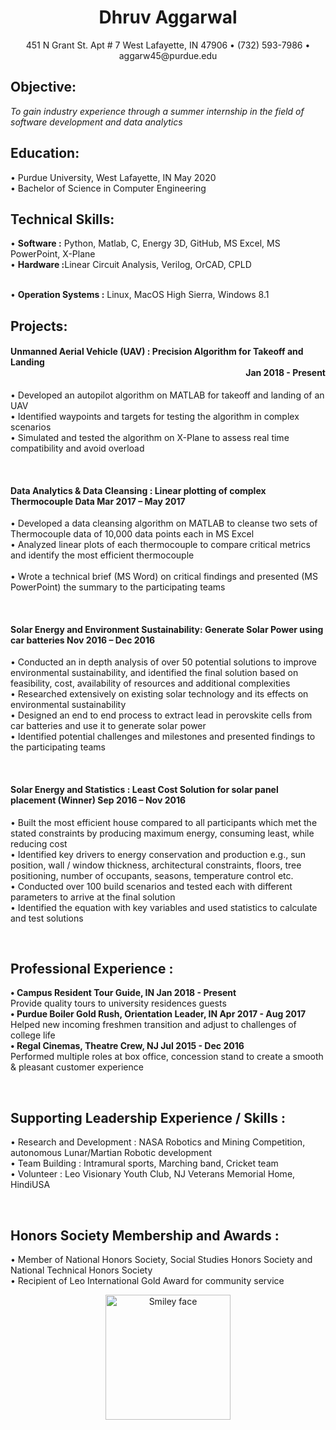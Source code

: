 <html>
<head>
<title>Page Title</title>
</head>

<body>
<!--h1 style = "background-color:Red;"> <i>Dhruv's Day</i></h1>
<h2 style = "color: Black;" ><b>6/11/18</b></h2>

<p style="color:DodgerBlue;"> 1)Today I woke up at 7 Am<br>2)I drank Milk<br>3)I went for a jog<br>4)I took a shower<br>5)I drove my car to work

<h2><b>6/12/18</b></h2>
<p style="color:Violet;">1)Today I woke up at 7 Am<br>2)I drank Milk<br>3)I went for a jog<br>4)I took a shower<br>5)I drove my car to work
<p> If you want to visit my Linkedin please click the link below
<p> <a href="https://www.linkedin.com/in/dhruv-aggarwal-4a7135134/">Dhruv's Linkedin</a>-->
<h1 style="text-align:center;">Dhruv Aggarwal</h1>
 <center> 451 N Grant St. Apt # 7 West Lafayette, IN 47906 • (732) 593-7986 • aggarw45@purdue.edu </center>
<h2>Objective:</h2> <i>To gain industry experience through a summer internship in the field of software development and data analytics</i>

<h2>Education:</h2>
•	Purdue University, West Lafayette, IN                                                                                                                May 2020
<br>•	Bachelor of Science in Computer Engineering                                             

<h2>Technical Skills:</h2> 
•	<b>Software :</b> Python, Matlab, C, Energy 3D, GitHub, MS Excel, MS PowerPoint, X-Plane
<br>•	<b>Hardware :</b>Linear Circuit Analysis, Verilog, OrCAD, CPLD

<br>•	<b>Operation Systems :</b> Linux, MacOS High Sierra, Windows 8.1

<h2>Projects:</h2>
<h4>Unmanned Aerial Vehicle (UAV) : Precision Algorithm for Takeoff and Landing <div style="text-align:right;"> Jan 2018 - Present </div> </h4>
•	Developed an autopilot algorithm on MATLAB for takeoff and landing of an UAV
<br>•	Identified waypoints and targets for testing the algorithm in complex scenarios
<br>•	Simulated and tested the algorithm on X-Plane to assess real time compatibility and avoid overload 

<br><h4>Data Analytics & Data Cleansing : Linear plotting of complex Thermocouple Data                    Mar 2017 – May 2017</h4>
•	Developed a data cleansing algorithm on MATLAB to cleanse two sets of Thermocouple data of 10,000 data points each in MS Excel
<br>•	Analyzed linear plots of each thermocouple to compare critical metrics and identify the most efficient thermocouple  
<br>•	Wrote a technical brief (MS Word) on critical findings and presented (MS PowerPoint) the summary to the participating teams 

<br><h4>Solar Energy and Environment Sustainability:  Generate Solar Power using car batteries         Nov 2016 – Dec 2016</h4>
•	Conducted an in depth analysis of over 50 potential solutions to improve environmental sustainability, and identified the final solution based on feasibility, cost, availability of resources and additional complexities
<br>•	Researched extensively on existing solar technology and its effects on environmental sustainability
<br>•	Designed an end to end process to extract lead in perovskite cells from car batteries and use it to generate solar power
<br>•	Identified potential challenges and milestones and presented findings to the participating teams 

<br><h4>Solar Energy and Statistics : Least Cost Solution for solar panel placement (Winner)  Sep 2016 – Nov 2016 </h4>
•	Built the most efficient house compared to all participants which met the stated constraints by producing maximum energy, consuming least, while reducing cost
<br>•	Identified key drivers to energy conservation and production e.g., sun position, wall / window thickness, architectural constraints, floors, tree positioning, number of occupants, seasons, temperature control etc. 
<br>•	Conducted over 100 build scenarios and tested each with different parameters to arrive at the final solution
<br>•	Identified the equation with key variables and used statistics to calculate and test solutions 

<br><h2>Professional Experience :</h2> 
<b>•	Campus Resident Tour Guide, IN							                Jan 2018 - Present</b>
<br>Provide quality tours to university residences guests
<br><b>•	Purdue Boiler Gold Rush, Orientation Leader, IN	    Apr 2017 - Aug 2017</b>
<br>Helped new incoming freshmen transition and adjust to challenges of college life 
<br><b>•	Regal Cinemas, Theatre Crew, NJ           Jul 2015 - Dec 2016</b>
<br>Performed multiple roles at box office, concession stand to create a smooth & pleasant customer experience

<br><h2>Supporting Leadership Experience / Skills :</h2> 
•	Research and Development : NASA Robotics and Mining Competition, autonomous Lunar/Martian Robotic development 
<br>•	Team Building : Intramural sports, Marching band, Cricket team 
<br>•	Volunteer : Leo Visionary Youth Club, NJ Veterans Memorial Home, HindiUSA

<br><h2>Honors Society Membership and Awards :</h2>
•	Member of National Honors Society, Social Studies Honors Society and National Technical Honors Society
<br>•	Recipient of Leo International Gold Award for community service 

</body>
<p>
<a href="https://www.linkedin.com/in/dhruv-aggarwal-4a7135134/">
<center><img src="DhruvTest.jpg" alt="Smiley face" height="200" width="200"></center> 

</html>
